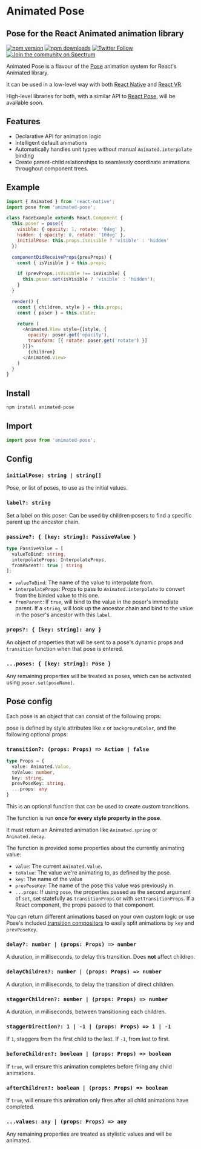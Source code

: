 # Animated Pose

## Pose for the React Animated animation library

[![npm version](https://img.shields.io/npm/v/animated-pose.svg?style=flat-square)](https://www.npmjs.com/package/animated-pose)
[![npm downloads](https://img.shields.io/npm/dm/animated-pose.svg?style=flat-square)](https://www.npmjs.com/package/animated-pose)
[![Twitter Follow](https://img.shields.io/twitter/follow/popmotionjs.svg?style=social&label=Follow)](http://twitter.com/popmotionjs)
[![Join the community on Spectrum](https://withspectrum.github.io/badge/badge.svg)](https://spectrum.chat/popmotion)

Animated Pose is a flavour of the [Pose](https://popmotion.io/pose) animation system for React's Animated library.

It can be used in a low-level way with both [React Native](https://facebook.github.io/react-native/) and [React VR](https://facebook.github.io/react-vr/).

High-level libraries for both, with a similar API to [React Pose](https://popmotion.io/pose), will be available soon.

## Features

- Declarative API for animation logic
- Intelligent default animations
- Automatically handles unit types without manual `Animated.interpolate` binding
- Create parent-child relationships to seamlessly coordinate animations throughout component trees.

## Example

```javascript
import { Animated } from 'react-native';
import pose from 'animated-pose';

class FadeExample extends React.Component {
  this.poser = pose({
    visible: { opacity: 1, rotate: '0deg' },
    hidden: { opacity: 0, rotate: '10deg' },
    initialPose: this.props.isVisible ? 'visible' : 'hidden'
  })

  componentDidReceiveProps(prevProps) {
    const { isVisible } = this.props;

    if (prevProps.isVisible !== isVisible) {
      this.poser.set(isVisible ? 'visible' : 'hidden');
    }
  }

  render() {
    const { children, style } = this.props;
    const { poser } = this.state;

    return (
      <Animated.View style={[style, {
        opacity: poser.get('opacity'),
        transform: [{ rotate: poser.get('rotate') }]
      }]}>
        {children}
      </Animated.View>
    )
  }
}
```

## Install

```javascript
npm install animated-pose
```

## Import

```javascript
import pose from 'animated-pose';
```

## Config

### `initialPose: string | string[]`

Pose, or list of poses, to use as the initial values.

### `label?: string`

Set a label on this poser. Can be used by children posers to find a specific parent up the ancestor chain.

### `passive?: { [key: string]: PassiveValue }`

```typescript
type PassiveValue = [
  valueToBind: string,
  interpolateProps: InterpolateProps,
  fromParent?: true | string
];
```

- `valueToBind`: The name of the value to interpolate from.
- `interpolateProps`: Props to pass to `Animated.interpolate` to convert from the binded value to this one.
- `fromParent`: If `true`, will bind to the value in the poser's immediate parent. If a `string`, will look up the ancestor chain and bind to the value in the poser's ancestor with this `label`.

### `props?: { [key: string]: any }`

An object of properties that will be sent to a pose's dynamic props and `transition` function when that pose is entered.

### `...poses: { [key: string]: Pose }`

Any remaining properties will be treated as poses, which can be activated using `poser.set(poseName)`.

## Pose config

Each pose is an object that can consist of the following props:

 pose is defined by style attributes like `x` or `backgroundColor`, and the following optional props:

### `transition?: (props: Props) => Action | false`

```typescript
type Props = {
  value: Animated.Value,
  toValue: number,
  key: string,
  prevPoseKey: string,
  ...props: any
}
```

This is an optional function that can be used to create custom transitions.

The function is run **once for every style property in the pose**.

It must return an Animated animation like `Animated.spring` or `Animated.decay`.

The function is provided some properties about the currently animating value:

- `value`: The current `Animated.Value`.
- `toValue`: The value we're animating to, as defined by the pose.
- `key`: The name of the value
- `prevPoseKey`: The name of the pose this value was previously in.
- `...props`: If using `pose`, the properties passed as the second argument of `set`, set statefully as `transitionProps` or with `setTransitionProps`. If a React component, the props passed to that component.

You can return different animations based on your own custom logic or use Pose's included [transition compositors](https://popmotion.io/pose/api/transition-compositors) to easily split animations by `key` and `prevPoseKey`.

### `delay?: number | (props: Props) => number`

A duration, in milliseconds, to delay this transition. Does **not** affect children.

### `delayChildren?: number | (props: Props) => number`

A duration, in milliseconds, to delay the transition of direct children.

### `staggerChildren?: number | (props: Props) => number`

A duration, in milliseconds, between transitioning each children.

### `staggerDirection?: 1 | -1 | (props: Props) => 1 | -1`

If `1`, staggers from the first child to the last. If `-1`, from last to first.

### `beforeChildren?: boolean | (props: Props) => boolean`

If `true`, will ensure this animation completes before firing any child animations.

### `afterChildren?: boolean | (props: Props) => boolean`

If `true`, will ensure this animation only fires after all child animations have completed.

### `...values: any | (props: Props) => any`

Any remaining properties are treated as stylistic values and will be animated.
